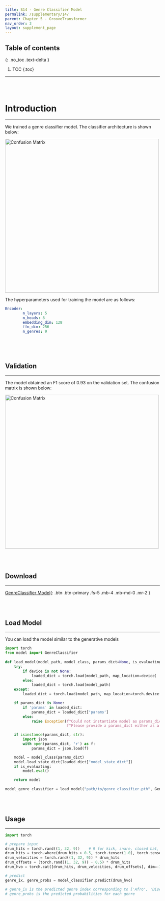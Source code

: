 ```yaml
---
title: S14 - Genre Classifier Model
permalink: /supplementary/14/
parent: Chapter 5 - GrooveTransformer
nav_order: 3
layout: supplement_page
---
```


## Table of contents
{: .no_toc .text-delta }

1. TOC
{:toc}

---

<br/><br/>

# **Introduction**
---

We trained a genre classifier model. The classifier architecture is shown below:

<img src="{{ site.baseurl }}/assets/ch56/additional/GenreClassifierArchitecture.png" alt="Confusion Matrix" style="width: 500px;"/>


The hyperparameters used for training the model are as follows:

```yaml
Encoder:
        n_layers: 5
        n_heads: 8
        embedding_dim: 128
        ffn_dim: 256
        n_genres: 9
        
```

<br/><br/>

## **Validation**
---

The model obtained an F1 score of 0.93 on the validation set. The confusion matrix is shown below:

<img src="{{ site.baseurl }}/assets/ch56/additional/GenreConfusionMatrix.png" alt="Confusion Matrix" style="width: 500px;"/>


<br/><br/>

## **Download** 
---

[GenreClassifier Model](/assets/ch56/additional/trained_models/genre_classifier.pth){: .btn .btn-primary .fs-5 .mb-4 .mb-md-0 .mr-2 }

<br/><br/>

## **Load Model**
---

You can load the model similar to the generative models

```python
import torch
from model import GenreClassifier
 
def load_model(model_path, model_class, params_dict=None, is_evaluating=True, device=None):
    try:
        if device is not None:
            loaded_dict = torch.load(model_path, map_location=device)
        else:
            loaded_dict = torch.load(model_path)
    except:
        loaded_dict = torch.load(model_path, map_location=torch.device('cpu'))

    if params_dict is None:
        if 'params' in loaded_dict:
            params_dict = loaded_dict['params']
        else:
            raise Exception(f"Could not instantiate model as params_dict is not found. "
                            f"Please provide a params_dict either as a json path or as a dictionary")

    if isinstance(params_dict, str):
        import json
        with open(params_dict, 'r') as f:
            params_dict = json.load(f)

    model = model_class(params_dict)
    model.load_state_dict(loaded_dict["model_state_dict"])
    if is_evaluating:
        model.eval()

    return model
    
model_genre_classifier = load_model("path/to/genre_classifier.pth", GenreClassifier)

```

<br/><br/>

## **Usage**
---

```python
import torch

# prepare input
drum_hits = torch.rand((1, 32, 9))    # 9 for kick, snare, closed hat, open hat, low tom, mid tom, high tom, crash, ride
drum_hits = torch.where(drum_hits > 0.5, torch.tensor(1.0), torch.tensor(0.0))
drum_velocities = torch.rand((1, 32, 9)) * drum_hits
drum_offsets = (torch.rand((1, 32, 9)) - 0.5) * drum_hits
drum_hvo = torch.cat([drum_hits, drum_velocities, drum_offsets], dim=-1)

# predict
genre_ix, genre_probs = model_classifier.predict(drum_hvo)

# genre_ix is the predicted genre index corresponding to ['Afro', 'Disco', 'Funk', 'Hip-Hop/R&B/Soul', 'Jazz', 'Latin', 'Pop', 'Reggae', 'Rock']
# genre_probs is the predicted probabilities for each genre

```